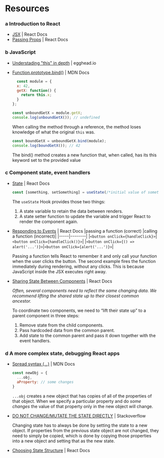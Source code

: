 # Resources
### a Introduction to React
- [JSX](https://react.dev/learn/writing-markup-with-jsx) | React Docs
- [Passing Props](https://react.dev/learn/passing-props-to-a-component) | React Docs

### b JavaScript 
- [Understading "this" in depth](https://egghead.io/lessons/javascript-this-in-the-global-context) | egghead.io
- [Function.prototype.bind()](https://developer.mozilla.org/en-US/docs/Web/JavaScript/Reference/Global_Objects/Function/bind) | MDN Docs

  ```javascript
    const module = {
    x: 42,
    getX: function() {
      return this.x;
    }
  };

  const unboundGetX = module.getX;
  console.log(unboundGetX()); // undefined
  ```
  When calling the method through a reference, the method loses knowledge of what the original `this` was.
  ```javascript
  const boundGetX = unboundGetX.bind(module);
  console.log(boundGetX()); // 42
  ```
  The bind() method creates a new function that, when called, has its this keyword set to the provided value

### c Component state, event handlers
- [State](https://react.dev/learn/state-a-components-memory) | React Docs

  ```js
  const [something, setSomething] = useState(/*initial value of something*/)
  ```
  The `useState` Hook provides those two things:
  1. A state variable to retain the data between renders.
  2. A state setter function to update the variable and trigger React to render the component again.


- [Responding to Events](https://react.dev/learn/responding-to-events) | React Docs
  |passing a function (correct) |calling a function (incorrect)|
  |-----|--------|
  |`<button onClick={handleClick}>`|`<button onClick={handleClick()}>`|
  |`<button onClick={() => alert('...')}>`|`<button onClick={alert('...')}>`|

  Passing a function tells React to remember it and only call your function when the user clicks the button. The second example fires the function immediately during rendering, without any clicks. This is because JavaScript inside the JSX executes right away.
- [Sharing State Between Components](https://react.dev/learn/sharing-state-between-components) | React Docs
  
  _Often, several components need to reflect the same changing data. We recommend lifting the shared state up to their closest common ancestor._

  To coordinate two components, we need to “lift their state up” to a parent component in three steps:
  1. Remove state from the child components.
  2. Pass hardcoded data from the common parent.
  3. Add state to the common parent and pass it down together with the event handlers.
  
### d A more complex state, debugging React apps
- [Spread syntax (...)](https://developer.mozilla.org/en-US/docs/Web/JavaScript/Reference/Operators/Spread_syntax) | MDN Docs
  
  ```js
  const newObj = { 
    ...obj,
    aProperty: // some changes
  }
  ```
  `...obj` creates a new object that has copies of all of the properties of that object. When we specify a particular property and do _some changes_ the value of that property only in the new object will change.
- [DO NOT CHANGE/MUTATE THE STATE DIRECTLY](https://stackoverflow.com/a/40309023) | Stackoverflow

  Changing state has to always be done by setting the state to a new object. If properties from the previous state object are not changed, they need to simply be copied, which is done by copying those properties into a new object and setting that as the new state.
- [Choosing State Structure](https://react.dev/learn/choosing-the-state-structure) | React Docs

